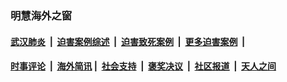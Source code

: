 
### 明慧海外之窗

####  [武汉肺炎](indexes/365.md?t=02200300) &nbsp;|&nbsp;  [迫害案例综述](indexes/328.md?t=02200300) &nbsp;|&nbsp; [迫害致死案例](indexes/277.md?t=02200300)  &nbsp;|&nbsp; [更多迫害案例](indexes/81.md?t=02200300)  &nbsp;|&nbsp; 
####  [时事评论](indexes/19.md?t=02200300) &nbsp;|&nbsp; [海外简讯](indexes/245.md?t=02200300)&nbsp;|&nbsp;  [社会支持](indexes/140.md?t=02200300) &nbsp;|&nbsp; [褒奖决议](indexes/282.md?t=02200300) &nbsp;|&nbsp; [社区报道](indexes/91.md?t=02200300)  &nbsp;|&nbsp; [天人之间](indexes/78.md?t=02200300) 

